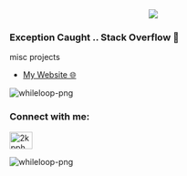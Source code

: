 <div align="center">
<a href="https://discord.com/users/1303455291333017673">
  <img src="https://lanyard.cnrad.dev/api/1303455291333017673?hideSpotify=true&showDisplayName=true" /></a>
  </a>
</div>

### Exception Caught .. Stack Overflow 👋

misc projects


- [My Website 🌐](https://www.loader.boykizr.xyz)


<p align="left"> <img src="https://komarev.com/ghpvc/?username=whileloop-png&label=Profile%20views&color=0e75b6&style=flat" alt="whileloop-png" /> </p>

<h3 align="left">Connect with me:</h3>
<p align="left">
<a href="https://discord.gg/2kpphQ8Qx3" target="blank"><img align="center" src="https://raw.githubusercontent.com/rahuldkjain/github-profile-readme-generator/master/src/images/icons/Social/discord.svg" alt="2kpphQ8Qx3" height="30" width="40" /></a>
</p>



<p><img align="center" src="https://github-readme-streak-stats.herokuapp.com/?user=whileloop-png&" alt="whileloop-png" /></p>
